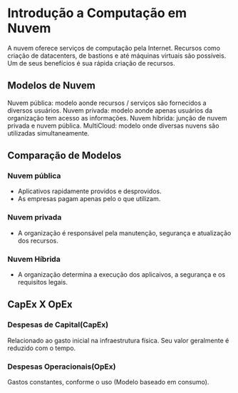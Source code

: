 # Introdução a Computação em Nuvem

A nuvem oferece serviços de computação pela Internet. Recursos como criação de datacenters, de bastions e até máquinas virtuais são possíveis. Um de seus benefícios é sua rápida criação de recursos.

## Modelos de Nuvem

Nuvem pública: modelo aonde recursos / serviços são fornecidos a diversos usuários.
Nuvem privada: modelo aonde apenas usuários da organização tem acesso as informações.
Nuvem híbrida: junção de nuvem privada e nuvem pública.
MultiCloud: modelo onde diversas nuvens são utilizadas simultaneamente.

## Comparação de Modelos
### Nuvem pública
- Aplicativos rapidamente providos e desprovidos.
- As empresas pagam apenas pelo o que utilizam.
### Nuvem privada
- A organização é responsável pela manutenção, segurança e atualização dos recursos.
### Nuvem Híbrida
- A organização determina a execução dos aplicaivos, a segurança e os requisitos legais.

## CapEx X OpEx
### Despesas de Capital(CapEx)
Relacionado ao gasto inicial na infraestrutura física. Seu valor geralmente é reduzido com o tempo.
### Despesas Operacionais(OpEx)
Gastos constantes, conforme o uso (Modelo baseado em consumo).